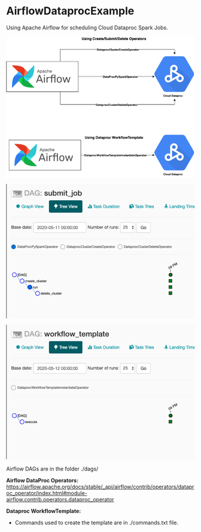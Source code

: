 # AirflowDataprocExample
Using Apache Airflow for scheduling Cloud Dataproc Spark Jobs.

<p align="center"> 
<img src="images/design.png">
</p>

<p align="center"> 
<img src="images/main_dag.png">
</p>

<p align="center"> 
<img src="images/workflow_template_dag.png">
</p>



Airflow DAGs are in the folder ./dags/


**Airflow DataProc Operators:**
https://airflow.apache.org/docs/stable/_api/airflow/contrib/operators/dataproc_operator/index.html#module-airflow.contrib.operators.dataproc_operator



**Dataproc WorkflowTemplate:**
- Commands used to create the template are in ./commands.txt file.


